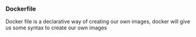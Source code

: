 ### Dockerfile
Docker file is a declarative way of creating our own images, docker will give us some syntax to create our own images